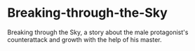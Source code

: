# Breaking-through-the-Sky
Breaking through the Sky, a story about the male protagonist's counterattack and growth with the help of his master.
